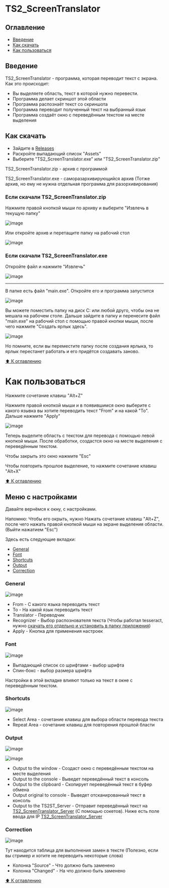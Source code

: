 # TS2_ScreenTranslator

## Оглавление
- [Введение](#введение)
- [Как скачать](#как-скачать)
- [Как пользоваться](#как-пользоваться)

## Введение

TS2_ScreenTranslator - программа, которая переводит текст с экрана. Как это происходит:
- Вы выделяете область, текст в которой нужно перевести.
- Программа делает скриншот этой области
- Программа распознаёт текст со скриншота
- Программа переводит полученный текст на выбранный язык
- Программа создаёт окно с переведённым текстом на месте выделения

## Как скачать
- Зайдите в [Releases](https://github.com/Shoker2/TS2_ScreenTranslator/releases)
- Раскройте выпадающий список "Assets"
- Выберите "TS2_ScreenTranslator.exe" или "TS2_ScreenTranslator.zip"

TS2_ScreenTranslator.zip - архив с программой

TS2_ScreenTranslator.exe - саморазархивирующийся архив (Тотже архив, но ему не нужна отдельная программа для разорхивирования)

### Если скачали TS2_ScreenTranslator.zip

Нажмите правой кнопкой мыши по архиву и выберите "Извлечь в текущую папку"

![image](https://user-images.githubusercontent.com/66993983/209824336-316d7c9e-c383-448b-a34f-b1d961510592.png)

Или откройте архив и перетащите папку на рабочий стол

![image](https://user-images.githubusercontent.com/66993983/209824433-f6502641-091e-49e4-9a73-c51108722d92.png)

### Если скачали TS2_ScreenTranslator.exe

Откройте файл и нажмите "Извлечь"

![image](https://user-images.githubusercontent.com/66993983/209824195-5d9068dd-b4bd-4e5b-8fe3-6000c1f2a00e.png)

---

В папке есть файл "main.exe". Откройте его и программа запустится

![image](https://user-images.githubusercontent.com/66993983/209826117-82d5cfa0-ef97-4394-9376-e744de198d43.png)

Вы можете поместить папку на диск C: или любой друго, чтобы она не мешала на рабочем столе. Дальше зайдите в папку и перенесите файл "main.exe" на рабочий стол с помощью правой кнопки мыши, после чего нажмите "Создать ярлык здесь".

![image](https://user-images.githubusercontent.com/66993983/209826495-23eeec84-69e2-43e1-b321-a682d25797d7.png)

Но помните, если вы переместите папку после создания ярлыка, то ярлык перестанет работать и его придётся создавать заново.

[:arrow_up: К оглавлению](#оглавление)

# Как пользоваться

Нажмите сочетание клавиш "Alt+Z"

Нажмите правой кнопкой мыши и в появившимся окно выберите с какого язывка вы хотите переводить текст "From" и на какой "To". Дальше нажмите "Apply"

![image](https://user-images.githubusercontent.com/66993983/212059973-b173f60d-9abc-4ae9-a83e-4366c98d6fc3.png)

Теперь выделите область с текстом для перевода с помощью левой кнопкой мыши. После обработки, создастся окно на месте выделения с переведённым текстом.

Чтобы закрыть это окно нажмите "Esc"

Чтобы повторить прошлое выделение, то нажмите сочетание клавиш "Alt+X"

[:arrow_up: К оглавлению](#оглавление)

## Меню с настройками

Давайте вернёмся к окну, с настройками.

Напомню: Чтобы его окрыть, нужно Нажать сочетание клавиш "Alt+Z", после чего нажать правой кнопкой мыши на экране выделения области. (Выйти нажатием "Esc")

Здесь есть следующие вкладки:
- [General](#general)
- [Font](#font)
- [Shortcuts](#shortcuts)
- [Output](#output)
- [Correction](#correction)

### General

![image](https://user-images.githubusercontent.com/66993983/212059973-b173f60d-9abc-4ae9-a83e-4366c98d6fc3.png)

- From - С какого языка переводить текст
- To - На какой язык переводить текст
- Translator - Переводчик
- Recognizer - Выбор распознователя текста (Чтобы работал tesseract, нужно [скачать его отдельно и установить в папку приложения](https://github.com/UB-Mannheim/tesseract/wiki))
- Apply - Кнопка для применения настроек

### Font

![image](https://user-images.githubusercontent.com/66993983/209829804-3e49082f-08f0-4f05-9ffe-d8cadb0dc52f.png)

- Выпадающий список со шрифтами - выбор шрифта
- Спин-бокс - выбор размера шрифта

Настройки в этой вкладке влияют только на текст в окне с переведённым текстом.

### Shortcuts

![image](https://user-images.githubusercontent.com/66993983/209830697-df3bc328-84b2-4d30-9488-cf6c23a46f94.png)

- Select Area - сочетание клавиш для выбора области перевода текста
- Repeat Area - сочетание клавиш для повторения прошлой бласти

### Output

![image](https://user-images.githubusercontent.com/66993983/210096684-881e1e4a-66cf-4ced-a943-4b799f7ef3e4.png)

![image](https://user-images.githubusercontent.com/66993983/210096640-d16c3bc2-7064-42a3-8558-9eb0bc376317.png)

- Output to the window - Создаст окно с переведённым текстом на месте выделения
- Output to the console - Выведет переведённый текст в консоль
- Output to the clipboard - Скопирует переведённый текст в буфер обмена
- Output original to console - Выведет отсканированный текст в консоль
- Output to the TS2ST_Server - Отправит переведённый текст на [TS2_ScreenTranslator_Server](https://github.com/Shoker2/TS2_ScreenTranslator_Server) (С помощью сокетов). Ниже есть поле ввода для IP [TS2_ScreenTranslator_Server](https://github.com/Shoker2/TS2_ScreenTranslator_Server)

### Correction

![image](https://user-images.githubusercontent.com/66993983/209830709-3def4d19-c3fd-4714-9df2-eb7e447088cd.png)

Тут находится таблица для выполнения замен в тексте (Полезно, если вы стример и хотите не переводить некоторые слова)

- Колонка "Source" - Что должно быть заменено
- Колонка "Changed" - На что должно быть заменено

[:arrow_up: К оглавлению](#оглавление)
